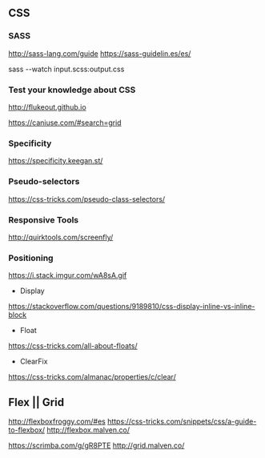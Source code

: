 ## CSS


### SASS

http://sass-lang.com/guide
https://sass-guidelin.es/es/



sass --watch input.scss:output.css

### Test your knowledge about CSS

http://flukeout.github.io

https://caniuse.com/#search=grid


### Specificity

https://specificity.keegan.st/

### Pseudo-selectors

https://css-tricks.com/pseudo-class-selectors/

### Responsive Tools
http://quirktools.com/screenfly/

### Positioning

https://i.stack.imgur.com/wA8sA.gif

* Display

https://stackoverflow.com/questions/9189810/css-display-inline-vs-inline-block

* Float

https://css-tricks.com/all-about-floats/

* ClearFix

https://css-tricks.com/almanac/properties/c/clear/

## Flex || Grid
http://flexboxfroggy.com/#es
https://css-tricks.com/snippets/css/a-guide-to-flexbox/
http://flexbox.malven.co/




https://scrimba.com/g/gR8PTE
http://grid.malven.co/









